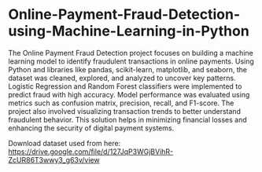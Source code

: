 # Online-Payment-Fraud-Detection-using-Machine-Learning-in-Python
The Online Payment Fraud Detection project focuses on building a machine learning model to identify fraudulent transactions in online payments. Using Python and libraries like pandas, scikit-learn, matplotlib, and seaborn, the dataset was cleaned, explored, and analyzed to uncover key patterns. Logistic Regression and Random Forest classifiers were implemented to predict fraud with high accuracy. Model performance was evaluated using metrics such as confusion matrix, precision, recall, and F1-score. The project also involved visualizing transaction trends to better understand fraudulent behavior. This solution helps in minimizing financial losses and enhancing the security of digital payment systems.

Download dataset used from here: https://drive.google.com/file/d/127JqP3WGjBVihR-ZcUR86T3wwy3_g63v/view

